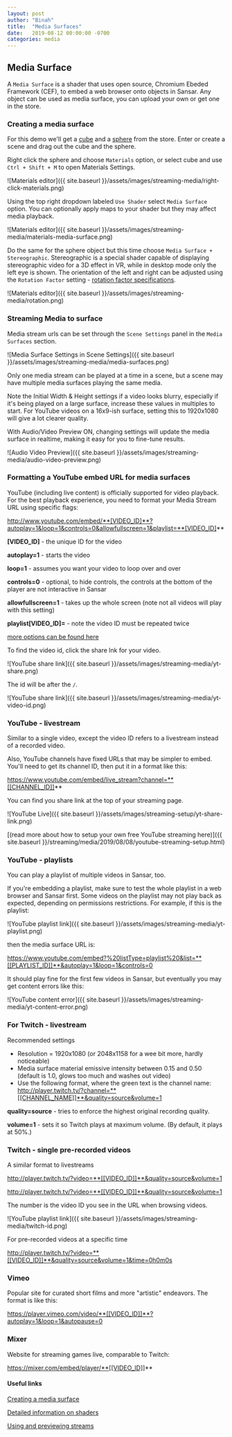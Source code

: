 ```yaml
---
layout: post
author: "Binah"
title:  "Media Surfaces"
date:   2019-08-12 00:00:00 -0700
categories: media
---
```


## Media Surface

A `Media Surface` is a shader that uses open source, Chromium Ebeded Framework (CEF),  to embed a web browser onto objects in Sansar. Any object can be used as media surface, you can upload your own or get one in the store. 

### Creating a media surface

For this demo we'll get a [cube](https://store.sansar.com/listings/7da07036-5c29-46ba-b100-51a496eee289/basic-mesh-cube) and a [sphere](https://store.sansar.com/listings/b9b9c54a-9089-4171-9faf-dcdb87d59191/prim-sphere) from the store. Enter or create a scene and drag out the cube and the sphere. 

Right click the sphere and choose `Materials` option, or select cube and use `Ctrl + Shift + M` to open Materials Settings.

![Materials editor]({{ site.baseurl }}/assets/images/streaming-media/right-click-materials.png)

Using the top right dropdown labeled `Use Shader` select `Media Surface` option. You can optionally apply maps to your shader but they may affect media playback.

![Materials editor]({{ site.baseurl }}/assets/images/streaming-media/materials-media-surface.png)

Do the same for the sphere object but this time choose `Media Surface + Stereographic`. Stereographic is a special shader capable of displaying stereographic video for a 3D effect in VR, while in desktop mode only the left eye is shown. The orientation of the left and right can be adjusted using the `Rotation Factor` setting - [rotation factor specifications](https://help.sansar.com/hc/en-us/articles/360028946151-Shaders#Media-Surface-+-Stereographic). 

![Materials editor]({{ site.baseurl }}/assets/images/streaming-media/rotation.png)

### Streaming Media to surface

Media stream urls can be set through the `Scene Settings` panel in the `Media Surfaces` section.

![Media Surface Settings in Scene Settings]({{ site.baseurl }}/assets/images/streaming-media/media-surfaces.png)

Only one media stream can be played at a time in a scene, but a scene may have multiple media surfaces playing the same media.

Note the Initial Width & Height settings if a video looks blurry, especially if it's being played on a large surface, increase these values in multiples to start. For YouTube videos on a 16x9-ish surface, setting this to 1920x1080 will give a lot clearer quality.

With Audio/Video Preview ON, changing settings will update the media surface in realtime, making it easy for you to fine-tune results.

![Audio Video Preview]({{ site.baseurl }}/assets/images/streaming-media/audio-video-preview.png)

### Formatting a YouTube embed URL for media surfaces

YouTube (including live content) is officially supported for video playback. For the best playback experience, you need to format your Media Stream URL using specific flags:

http://www.youtube.com/embed/**[VIDEO_ID]**?autoplay=1&loop=1&controls=0&allowfullscreen=1&playlist=**[VIDEO_ID]**

**[VIDEO_ID]** - the unique ID for the video

**autoplay=1** - starts the video

**loop=1** - assumes you want your video to loop over and over

**controls=0** - optional, to hide controls, the controls at the bottom of the player are not interactive in Sansar

**allowfullscreen=1** - takes up the whole screen (note not all videos will play with this setting)

**playlist[VIDEO_ID]=** - note the video ID must be repeated twice

[more options can be found here](https://developers.google.com/youtube/player_parameters#Parameters)

To find the video id, click the share lnk for your video.

![YouTube share link]({{ site.baseurl }}/assets/images/streaming-media/yt-share.png)

The id will be after the `/`.

![YouTube share link]({{ site.baseurl }}/assets/images/streaming-media/yt-video-id.png)

### YouTube - livestream

Similar to a single video, except the video ID refers to a livestream instead of a recorded video.

Also, YouTube channels have fixed URLs that may be simpler to embed. You'll need to get its channel ID, then put it in a format like this:

https://www.youtube.com/embed/live_stream?channel=**[[CHANNEL_ID]]**

You can find you share link at the top of your streaming page.

![YouTube Live]({{ site.baseurl }}/assets/images/streaming-setup/yt-share-link.png)

[(read more about how to setup your own free YouTube streaming here)]({{ site.baseurl }}/streaming/media/2019/08/08/youtube-streaming-setup.html)

### YouTube - playlists
You can play a playlist of multiple videos in Sansar, too.

If you're embedding a playlist, make sure to test the whole playlist in a web browser and Sansar first. Some videos on the playlist may not play back as expected, depending on permissions restrictions. For example, if this is the playlist:

![YouTube playlist link]({{ site.baseurl }}/assets/images/streaming-media/yt-playlist.png)

then the media surface URL is:

https://www.youtube.com/embed?%20listType=playlist%20&list=**[[PLAYLIST_ID]]**&autoplay=1&loop=1&controls=0


It should play fine for the first few videos in Sansar, but eventually you may get content errors like this:

![YouTube content error]({{ site.baseurl }}/assets/images/streaming-media/yt-content-error.png)

### For Twitch - livestream

Recommended settings 
- Resolution = 1920x1080 (or 2048x1158 for a wee bit more, hardly noticeable)
- Media surface material emissive intensity between 0.15 and 0.50 (default is 1.0, glows too much and washes out video)
- Use the following format, where the green text is the channel name:
http://player.twitch.tv/?channel=**[[CHANNEL_NAME]]**&quality=source&volume=1

**quality=source** - tries to enforce the highest original recording quality. 

**volume=1** -  sets it so Twitch plays at maximum volume. (By default, it plays at 50%.)

### Twitch - single pre-recorded videos
A similar format to livestreams

http://player.twitch.tv/?video=**[[VIDEO_ID]]**&quality=source&volume=1

http://player.twitch.tv/?video=**[[VIDEO_ID]]**&quality=source&volume=1

The number is the video ID you see in the URL when browsing videos.

![YouTube playlist link]({{ site.baseurl }}/assets/images/streaming-media/twitch-id.png)

For pre-recorded videos at a specific time

http://player.twitch.tv/?video=**[[VIDEO_ID]]**&quality=source&volume=1&time=0h0m0s

### Vimeo
Popular site for curated short films and more "artistic" endeavors. The format is like this:

https://player.vimeo.com/video/**[[VIDEO_ID]]**?autoplay=1&loop=1&autopause=0

### Mixer
Website for streaming games live, comparable to Twitch:

https://mixer.com/embed/player/**[[VIDEO_ID]]**



#### Useful links

[Creating a media surface](https://help.sansar.com/hc/en-us/articles/360000144963-Creating-a-media-surface)

[Detailed information on shaders](https://help.sansar.com/hc/en-us/articles/360028946151-Shaders)

[Using and previewing streams](https://help.sansar.com/hc/en-us/articles/115003259666-Using-and-previewing-media-streams)


